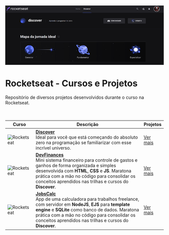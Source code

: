 ![Rocketseat](../img/banner-rocketseat.png)

# <b>Rocketseat - Cursos e Projetos</b>
Repositório de diversos projetos desenvolvidos durante o curso na Rocketseat.
<br><br><br>

<table>
  <thead>
    <tr>
      <th>Curso</th>
      <th>Descrição</th>
      <th>Projetos</th>
    </tr>
  </thead>

  <tbody>
    <tr>
      <td>

![Rocketseat](https://raw.githubusercontent.com/DiogoRealles/diogorealles/85a18e420b5b8f4e25f6411ff3e9fd7921419ab9/img/rocketseat.svg)
      </td>
      <td>
        <b>[Discover](https://github.com/DiogoRealles/courses/tree/develop/rocketseat/project01)</b><br>
        Ideal para você que está começando do absoluto zero na programação se familiarizar com esse incrível universo.
      </td>
      <td>
        [Ver mais](https://github.com/DiogoRealles/courses/tree/develop/rocketseat/project01)<br>
      </td>
    </tr>
    <tr>
      <td>

![Rocketseat](https://raw.githubusercontent.com/DiogoRealles/diogorealles/85a18e420b5b8f4e25f6411ff3e9fd7921419ab9/img/rocketseat.svg)
      </td>
      <td>
        <b>[DevFinances](https://github.com/DiogoRealles/courses/tree/develop/rocketseat/project02)</b><br>
        Mini sistema financeiro para controle de gastos e ganhos de forma organizada e simples desenvolvida com <b>HTML</b>, <b>CSS</b> e <b>JS</b>. Maratona prática com a mão no código para consolidar os conceitos aprendidos nas trilhas e cursos do <b>Discover</b>.
      </td>
      <td>
        [Ver mais](https://github.com/DiogoRealles/courses/tree/develop/rocketseat/project02)<br>
      </td>
    </tr>
    <tr>
      <td>

![Rocketseat](https://raw.githubusercontent.com/DiogoRealles/diogorealles/85a18e420b5b8f4e25f6411ff3e9fd7921419ab9/img/rocketseat.svg)
      </td>
      <td>
        <b>[JobsCalc](https://github.com/DiogoRealles/courses/tree/develop/rocketseat/project03)</b><br>
        App de uma calculadora para trabalhos freelance, com servidor em <b>NodeJS</b>, <b>EJS</b> para <b>template engine</b> e <b>SQLite</b> como banco de dados. Maratona prática com a mão no código para consolidar os conceitos aprendidos nas trilhas e cursos do <b>Discover</b>.
      </td>
      <td>
        [Ver mais](https://github.com/DiogoRealles/courses/tree/develop/rocketseat/project03)<br>
      </td>
    </tr>
  </tebody>
</table>
